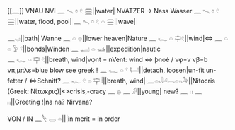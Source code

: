 [[𓈖]]
VNAU NVI
𓈖 𓍇 𓏌 𓏲 𓈗||water| NVATZER -> Nass Wasser
𓈖 𓍇 𓏌 𓏲 𓈗||water, flood, pool|
𓈖 𓍇 𓏌 𓏲 𓏏 𓈗||wave|

𓈖𓈅𓏤||bath| Wanne
𓈖 𓏏 𓊖||lower heaven|Nature 
𓈖 𓆑 𓏏 𓊡𓏲||wind|⇔
𓈖 𓏏 𓏏 𓅱 𓍢||bonds|Winden
𓈖 𓂝 𓏏 𓊛||expedition|nautic  
𓈖 𓆑 𓏏 𓊡 𓏲||breath, wind|νφnt = nVent: wind ⇔ ƥnοė / νφ=v νβ=b νπ,μπλε=blue blow see greek !
𓈖 𓆑 𓏏 𓍢 𓂡||detach, loosen|un-fit un-fetter / ⇔Schnitt?
𓈖 𓆑 𓏲 𓏏 𓊡 𓏪||breath, wind|
𓈖𓏏𓏯𓇋𓏘𓂋𓏏𓏭𓅆||Nitocris (Greek: Νίτωκρις)|<>crisis,-cracy
𓈖 𓐍 𓈖 𓀔||young| new?
𓈖 𓏮 𓈖 𓏮||Greeting !|na na? Nirvana?

VON / IN
𓈖𓌸 𓂋 𓏏|||in merit = in order 
